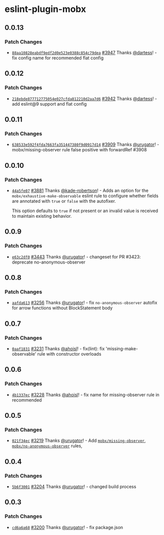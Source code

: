 # eslint-plugin-mobx

## 0.0.13

### Patch Changes

-   [`88aa10828eabdf9edf2d0e523e0388c854c79dea`](https://github.com/mobxjs/mobx/commit/88aa10828eabdf9edf2d0e523e0388c854c79dea) [#3947](https://github.com/mobxjs/mobx/pull/3947) Thanks [@dartess](https://github.com/dartess)! - fix config name for recommended flat config

## 0.0.12

### Patch Changes

-   [`218ebde877712775054e027cfda812210d2aa7d6`](https://github.com/mobxjs/mobx/commit/218ebde877712775054e027cfda812210d2aa7d6) [#3942](https://github.com/mobxjs/mobx/pull/3942) Thanks [@dartess](https://github.com/dartess)! - add eslint@9 support and flat config

## 0.0.11

### Patch Changes

-   [`638533e592f4fda7663fa351447380f9d0917d14`](https://github.com/mobxjs/mobx/commit/638533e592f4fda7663fa351447380f9d0917d14) [#3909](https://github.com/mobxjs/mobx/pull/3909) Thanks [@urugator](https://github.com/urugator)! - mobx/missing-observer rule false positive with forwardRef #3908

## 0.0.10

### Patch Changes

-   [`44a5fe07`](https://github.com/mobxjs/mobx/commit/44a5fe07fb95c2ba24d8df19f18b57ee92abb1a9) [#3881](https://github.com/mobxjs/mobx/pull/3881) Thanks [@kade-robertson](https://github.com/kade-robertson)! - Adds an option for the `mobx/exhaustive-make-observable` eslint rule to configure whether fields are annotated with `true` or `false` with the autofixer.

    This option defaults to `true` if not present or an invalid value is received to maintain existing behavior.

## 0.0.9

### Patch Changes

-   [`e63c2df0`](https://github.com/mobxjs/mobx/commit/e63c2df0ef166868675bce21892cd686a46db953) [#3443](https://github.com/mobxjs/mobx/pull/3443) Thanks [@urugator](https://github.com/urugator)! - changeset for PR #3423: deprecate no-anonymous-observer

## 0.0.8

### Patch Changes

-   [`aafda613`](https://github.com/mobxjs/mobx/commit/aafda6136afd107c6cbdd73d9bab57e45a2eb9f5) [#3256](https://github.com/mobxjs/mobx/pull/3256) Thanks [@urugator](https://github.com/urugator)! - fix `no-anonymous-observer` autofix for arrow functions without BlockStatement body

## 0.0.7

### Patch Changes

-   [`0aaf1831`](https://github.com/mobxjs/mobx/commit/0aaf183131f3eadd40c05ccc94139282bd8d7d56) [#3231](https://github.com/mobxjs/mobx/pull/3231) Thanks [@ahoisl](https://github.com/ahoisl)! - fix(lint): fix 'missing-make-observable' rule with constructor overloads

## 0.0.6

### Patch Changes

-   [`4b1337ec`](https://github.com/mobxjs/mobx/commit/4b1337ecd64c7bfc904a04063bd1b07e62e392f1) [#3228](https://github.com/mobxjs/mobx/pull/3228) Thanks [@ahoisl](https://github.com/ahoisl)! - fix name for missing-observer rule in recommended

## 0.0.5

### Patch Changes

-   [`021f34ec`](https://github.com/mobxjs/mobx/commit/021f34ec81daed9e5b5ed8425b2f3e0fa85dfe5b) [#3219](https://github.com/mobxjs/mobx/pull/3219) Thanks [@urugator](https://github.com/urugator)! - Add [`mobx/missing-observer`](https://github.com/mobxjs/mobx/tree/main/packages/eslint-plugin-mobx#mobxmissing-observer),
    [`mobx/no-anonymous-observer`](https://github.com/mobxjs/mobx/tree/main/packages/eslint-plugin-mobx#mobxno-anonymous-observer) rules,

## 0.0.4

### Patch Changes

-   [`5b6f3001`](https://github.com/mobxjs/mobx/commit/5b6f30017939a2082f7d767a857e0189210a91a7) [#3204](https://github.com/mobxjs/mobx/pull/3204) Thanks [@urugator](https://github.com/urugator)! - changed build process

## 0.0.3

### Patch Changes

-   [`cd6a6a68`](https://github.com/mobxjs/mobx/commit/cd6a6a68245f082bdc35a3109214a5449ef9818d) [#3200](https://github.com/mobxjs/mobx/pull/3200) Thanks [@urugator](https://github.com/urugator)! - fix package.json
